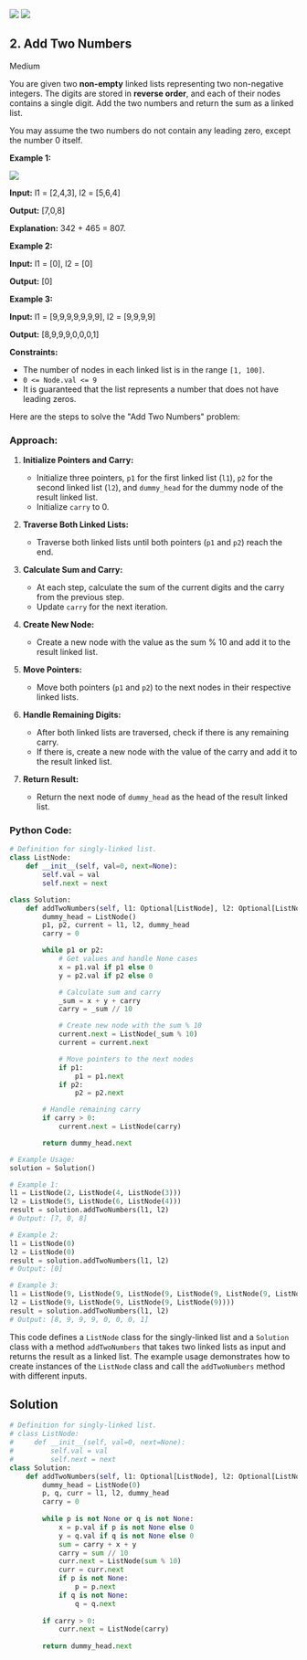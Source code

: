 [![](https://img.shields.io/github/stars/LeetCode-in-Python/LeetCode-in-Python?label=Stars&style=flat-square)](https://github.com/LeetCode-in-Python/LeetCode-in-Python)
[![](https://img.shields.io/github/forks/LeetCode-in-Python/LeetCode-in-Python?label=Fork%20me%20on%20GitHub%20&style=flat-square)](https://github.com/LeetCode-in-Python/LeetCode-in-Python/fork)

## 2\. Add Two Numbers

Medium

You are given two **non-empty** linked lists representing two non-negative integers. The digits are stored in **reverse order**, and each of their nodes contains a single digit. Add the two numbers and return the sum as a linked list.

You may assume the two numbers do not contain any leading zero, except the number 0 itself.

**Example 1:**

![](https://assets.leetcode.com/uploads/2020/10/02/addtwonumber1.jpg)

**Input:** l1 = [2,4,3], l2 = [5,6,4]

**Output:** [7,0,8]

**Explanation:** 342 + 465 = 807. 

**Example 2:**

**Input:** l1 = [0], l2 = [0]

**Output:** [0] 

**Example 3:**

**Input:** l1 = [9,9,9,9,9,9,9], l2 = [9,9,9,9]

**Output:** [8,9,9,9,0,0,0,1] 

**Constraints:**

*   The number of nodes in each linked list is in the range `[1, 100]`.
*   `0 <= Node.val <= 9`
*   It is guaranteed that the list represents a number that does not have leading zeros.

Here are the steps to solve the "Add Two Numbers" problem:

### Approach:

1. **Initialize Pointers and Carry:**
   - Initialize three pointers, `p1` for the first linked list (`l1`), `p2` for the second linked list (`l2`), and `dummy_head` for the dummy node of the result linked list.
   - Initialize `carry` to 0.

2. **Traverse Both Linked Lists:**
   - Traverse both linked lists until both pointers (`p1` and `p2`) reach the end.

3. **Calculate Sum and Carry:**
   - At each step, calculate the sum of the current digits and the carry from the previous step.
   - Update `carry` for the next iteration.

4. **Create New Node:**
   - Create a new node with the value as the sum % 10 and add it to the result linked list.

5. **Move Pointers:**
   - Move both pointers (`p1` and `p2`) to the next nodes in their respective linked lists.

6. **Handle Remaining Digits:**
   - After both linked lists are traversed, check if there is any remaining carry.
   - If there is, create a new node with the value of the carry and add it to the result linked list.

7. **Return Result:**
   - Return the next node of `dummy_head` as the head of the result linked list.

### Python Code:

```python
# Definition for singly-linked list.
class ListNode:
    def __init__(self, val=0, next=None):
        self.val = val
        self.next = next

class Solution:
    def addTwoNumbers(self, l1: Optional[ListNode], l2: Optional[ListNode]) -> Optional[ListNode]:
        dummy_head = ListNode()
        p1, p2, current = l1, l2, dummy_head
        carry = 0

        while p1 or p2:
            # Get values and handle None cases
            x = p1.val if p1 else 0
            y = p2.val if p2 else 0

            # Calculate sum and carry
            _sum = x + y + carry
            carry = _sum // 10

            # Create new node with the sum % 10
            current.next = ListNode(_sum % 10)
            current = current.next

            # Move pointers to the next nodes
            if p1:
                p1 = p1.next
            if p2:
                p2 = p2.next

        # Handle remaining carry
        if carry > 0:
            current.next = ListNode(carry)

        return dummy_head.next

# Example Usage:
solution = Solution()

# Example 1:
l1 = ListNode(2, ListNode(4, ListNode(3)))
l2 = ListNode(5, ListNode(6, ListNode(4)))
result = solution.addTwoNumbers(l1, l2)
# Output: [7, 0, 8]

# Example 2:
l1 = ListNode(0)
l2 = ListNode(0)
result = solution.addTwoNumbers(l1, l2)
# Output: [0]

# Example 3:
l1 = ListNode(9, ListNode(9, ListNode(9, ListNode(9, ListNode(9, ListNode(9, ListNode(9)))))))
l2 = ListNode(9, ListNode(9, ListNode(9, ListNode(9))))
result = solution.addTwoNumbers(l1, l2)
# Output: [8, 9, 9, 9, 0, 0, 0, 1]
```

This code defines a `ListNode` class for the singly-linked list and a `Solution` class with a method `addTwoNumbers` that takes two linked lists as input and returns the result as a linked list. The example usage demonstrates how to create instances of the `ListNode` class and call the `addTwoNumbers` method with different inputs.

## Solution

```python
# Definition for singly-linked list.
# class ListNode:
#     def __init__(self, val=0, next=None):
#         self.val = val
#         self.next = next
class Solution:
    def addTwoNumbers(self, l1: Optional[ListNode], l2: Optional[ListNode]) -> Optional[ListNode]:
        dummy_head = ListNode(0)
        p, q, curr = l1, l2, dummy_head
        carry = 0
        
        while p is not None or q is not None:
            x = p.val if p is not None else 0
            y = q.val if q is not None else 0
            sum = carry + x + y
            carry = sum // 10
            curr.next = ListNode(sum % 10)
            curr = curr.next
            if p is not None:
                p = p.next
            if q is not None:
                q = q.next
        
        if carry > 0:
            curr.next = ListNode(carry)
        
        return dummy_head.next
```